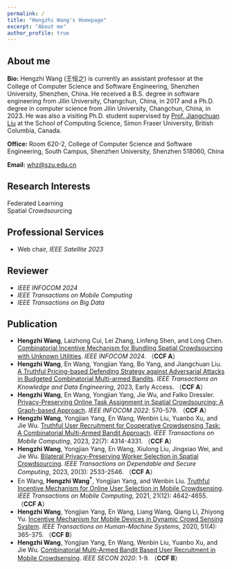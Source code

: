```yaml
---
permalink: /
title: "Hengzhi Wang's Homepage"
excerpt: "About me"
author_profile: true
---
```


About me
----
**Bio:** Hengzhi Wang (王恒之) is currently an assistant professor at the College of Computer Science and Software Engineering, Shenzhen University, Shenzhen, China. He received a B.S. degree in software engineering from Jilin University, Changchun, China, in 2017 and a Ph.D. degree in computer science from Jilin University, Changchun, China, in 2023. He was also a visiting Ph.D. student supervised by [Prof. Jiangchuan Liu](https://www.cs.sfu.ca/~jcliu/) at the School of Computing Science, Simon Fraser University, British Columbia, Canada. 

**Office:** Room 620-2, College of Computer Science and Software Engineering, South Campus, Shenzhen University, Shenzhen 518060, China

**Email:** whz@szu.edu.cn

Research Interests
----
Federated Learning<br>
Spatial Crowdsourcing<br>

Professional Services
----
* Web chair, _IEEE Satellite 2023_<br>

Reviewer
----
* _IEEE INFOCOM 2024_
* _IEEE Transactions on Mobile Computing_
* _IEEE Transactions on Big Data_<br>

Publication
----
* **Hengzhi Wang**, Laizhong Cui, Lei Zhang, Linfeng Shen, and Long Chen. [Combinatorial Incentive Mechanism for Bundling Spatial Crowdsourcing with Unknown Utilities](https://infocom2024.ieee-infocom.org/program/accepted-paper-list-main-conference). _IEEE INFOCOM 2024_. （**CCF A**）<br>
* **Hengzhi Wang**, En Wang, Yongjian Yang, Bo Yang, and Jiangchuan Liu. [A Truthful Pricing-based Defending Strategy against Adversarial Attacks in Budgeted Combinatorial Multi-armed Bandits](https://ieeexplore.ieee.org/document/10330787). _IEEE Transactions on Knowledge and Data Engineering_, 2023, Early Access. （**CCF A**）<br>
* **Hengzhi Wang**, En Wang, Yongjian Yang, Jie Wu, and Falko Dressler. [Privacy-Preserving Online Task Assignment in Spatial Crowdsourcing: A Graph-based Approach](https://ieeexplore.ieee.org/document/9796827). _IEEE INFOCOM 2022_: 570-579. （**CCF A**）<br>
* **Hengzhi Wang**, Yongjian Yang, En Wang, Wenbin Liu, Yuanbo Xu, and Jie Wu. [Truthful User Recruitment for Cooperative Crowdsensing Task: A Combinatorial Multi-Armed Bandit Approach](https://ieeexplore.ieee.org/document/9720079). _IEEE Transactions on Mobile Computing_, 2023, 22(7): 4314-4331. （**CCF A**）<br>
* **Hengzhi Wang**, Yongjian Yang, En Wang, Xiulong Liu, Jingxiao Wei, and Jie Wu. [Bilateral Privacy-Preserving Worker Selection in Spatial Crowdsourcing](https://ieeexplore.ieee.org/document/9806321). _IEEE Transactions on Dependable and Secure Computing_, 2023, 20(3): 2533-2546. （**CCF A**）<br>
* En Wang, **Hengzhi Wang<sup>*</sup>**, Yongjian Yang, and Wenbin Liu. [Truthful Incentive Mechanism for Online User Selection in Mobile Crowdsensing](https://ieeexplore.ieee.org/document/9442264). _IEEE Transactions on Mobile Computing_, 2021, 21(12): 4642-4655. （**CCF A**）<br>
* **Hengzhi Wang**, Yongjian Yang, En Wang, Liang Wang, Qiang Li, Zhiyong Yu. [Incentive Mechanism for Mobile Devices in Dynamic Crowd Sensing System](https://ieeexplore.ieee.org/document/9250632). _IEEE Transactions on Human-Machine Systems_, 2020, 51(4): 365-375. （**CCF B**）<br>
* **Hengzhi Wang**, Yongjian Yang, En Wang, Wenbin Liu, Yuanbo Xu, and Jie Wu. [Combinatorial Multi-Armed Bandit Based User Recruitment in Mobile Crowdsensing](https://ieeexplore.ieee.org/document/9158448). _IEEE SECON 2020_: 1-9. （**CCF B**）
